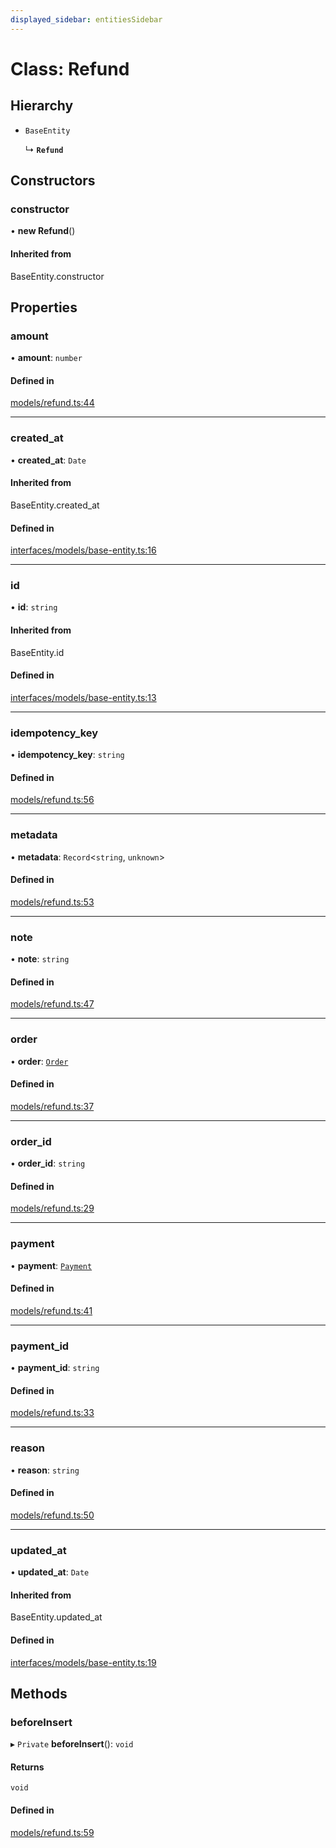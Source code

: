 ```yaml
---
displayed_sidebar: entitiesSidebar
---
```


# Class: Refund

## Hierarchy

- `BaseEntity`

  ↳ **`Refund`**

## Constructors

### constructor

• **new Refund**()

#### Inherited from

BaseEntity.constructor

## Properties

### amount

• **amount**: `number`

#### Defined in

[models/refund.ts:44](https://github.com/medusajs/medusa/blob/418ff2a33/packages/medusa/src/models/refund.ts#L44)

___

### created\_at

• **created\_at**: `Date`

#### Inherited from

BaseEntity.created\_at

#### Defined in

[interfaces/models/base-entity.ts:16](https://github.com/medusajs/medusa/blob/418ff2a33/packages/medusa/src/interfaces/models/base-entity.ts#L16)

___

### id

• **id**: `string`

#### Inherited from

BaseEntity.id

#### Defined in

[interfaces/models/base-entity.ts:13](https://github.com/medusajs/medusa/blob/418ff2a33/packages/medusa/src/interfaces/models/base-entity.ts#L13)

___

### idempotency\_key

• **idempotency\_key**: `string`

#### Defined in

[models/refund.ts:56](https://github.com/medusajs/medusa/blob/418ff2a33/packages/medusa/src/models/refund.ts#L56)

___

### metadata

• **metadata**: `Record`<`string`, `unknown`\>

#### Defined in

[models/refund.ts:53](https://github.com/medusajs/medusa/blob/418ff2a33/packages/medusa/src/models/refund.ts#L53)

___

### note

• **note**: `string`

#### Defined in

[models/refund.ts:47](https://github.com/medusajs/medusa/blob/418ff2a33/packages/medusa/src/models/refund.ts#L47)

___

### order

• **order**: [`Order`](Order.md)

#### Defined in

[models/refund.ts:37](https://github.com/medusajs/medusa/blob/418ff2a33/packages/medusa/src/models/refund.ts#L37)

___

### order\_id

• **order\_id**: `string`

#### Defined in

[models/refund.ts:29](https://github.com/medusajs/medusa/blob/418ff2a33/packages/medusa/src/models/refund.ts#L29)

___

### payment

• **payment**: [`Payment`](Payment.md)

#### Defined in

[models/refund.ts:41](https://github.com/medusajs/medusa/blob/418ff2a33/packages/medusa/src/models/refund.ts#L41)

___

### payment\_id

• **payment\_id**: `string`

#### Defined in

[models/refund.ts:33](https://github.com/medusajs/medusa/blob/418ff2a33/packages/medusa/src/models/refund.ts#L33)

___

### reason

• **reason**: `string`

#### Defined in

[models/refund.ts:50](https://github.com/medusajs/medusa/blob/418ff2a33/packages/medusa/src/models/refund.ts#L50)

___

### updated\_at

• **updated\_at**: `Date`

#### Inherited from

BaseEntity.updated\_at

#### Defined in

[interfaces/models/base-entity.ts:19](https://github.com/medusajs/medusa/blob/418ff2a33/packages/medusa/src/interfaces/models/base-entity.ts#L19)

## Methods

### beforeInsert

▸ `Private` **beforeInsert**(): `void`

#### Returns

`void`

#### Defined in

[models/refund.ts:59](https://github.com/medusajs/medusa/blob/418ff2a33/packages/medusa/src/models/refund.ts#L59)
